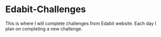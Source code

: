 # Edabit-Challenges
This is where I will complete challenges from Edabit website. Each day I plan on completing a new challenge. 
